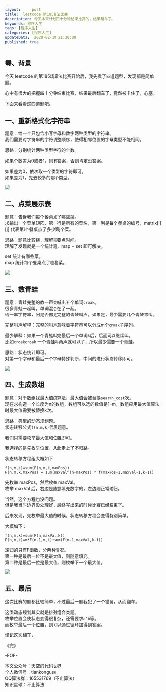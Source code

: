 ```yaml
---   
layout:     post  
title:  leetcode 第185算法比赛  
description: 今天本来计划四十分钟结束比赛的，结果翻车了。  
keywords: 程序人生  
tags: [程序人生]    
categories: [程序人生]  
updateData:  2020-02-18 21:30:00  
published: true  
---  
```



## 零、背景  


今天 leetcode 的第185场算法比赛开始后，我先看了四道题型，发现都是简单题。  


心中有很大的把握四十分钟结束比赛，结果最后翻车了，竟然被卡住了，心塞。  


下面来看看这四道题吧。  


## 一、重新格式化字符串  


题意：给一个只包含小写字母和数字两种类型的字符串。  
我们需要对字符串的字符调整顺序，使得相邻位置的字母类型不能相同。  


思路：分别统计两种类型字符的个数。  


如果个数差为0或者1，则有答案，否则肯定没答案。  


如果差为0，依次取一个类型的字符即可。  
如果差为1，先去较多的那个类型。  


![](http://res.tiankonguse.com/images/2020/04/19/001.png)  


## 二、点菜展示表  


题意：告诉我们每个餐桌点了哪些菜。  
求输出一个菜单矩阵，第一行是所有的菜名，第一列是每个餐桌的编号，matrix[i][j] 代表第i个餐桌点了多少第j个菜。  


思路：题意比较绕，理解需要点时间。  
理解了发现就是一个统计题，map + set 即可解决。  


set 统计有哪些菜。  
map 统计每个餐桌点了哪些菜。  


![](http://res.tiankonguse.com/images/2020/04/19/002.png)  


## 三、数青蛙  


题意：青蛙完整的教一声会喊出五个单词`croak`。  
很多青蛙一起叫，单词混合在了一起。  
给一串字符串，问是否都是完整的青蛙叫声，如果是，最少需要几个青蛙来叫。  


完整叫声解释：完整的叫声意味着字符串可以分成m个`croak`子序列。  


最少解释：如果一个青蛙叫完最后一个单词`k`后，后面可以继续叫。  
比如`croakcroak` 一个青蛙叫两声就可以了，所以最少需要一个青蛙。  


思路：状态统计即可。  
对第一个字母和最后一个字母特殊判断，中间的进行状态转移即可。  


![](http://res.tiankonguse.com/images/2020/04/19/003.png)  


## 四、生成数组  


题意：对于数组找最大值的算法，最大值会被替换`search_cost`次。  
现在求构造一个长度为n的数组，数组可以选的数值是1~m，数组应用最大值算法时最大值需要被替换k次。  


思路：典型的动态规划题。  
状态转移公式`f(n,m,k)`代表题意。  


我们只需要枚举最大值和位置即可。  


我选择的是先枚举位置，从此走上了不归路。  


状态转移方程组大概如下：  


```
f(n,m,k)=sum(F(n,m,k,maxPos))  
F(n,m,k,maxPos) = sum(maxVal^(n-maxPos) * f(maxPos-1,maxVal-1,k-1))  
```


先枚举 maxPos，然后枚举 maxVal。  
枚举 maxVal 后，右边是随意填充数字的，左边则正常递归。  


当然，这个方程也没问题。  
但是我当时边界没处理好，最终写出来的时候比赛已经结束了。  


后来发现，先枚举最大值的时候，状态转移方程会变得特别简单。  


大概如下：  


```
f(n,m,k)=sum(F(n,maxVal,k))  
F(n,m,k)=m*F(n-1,m,k)+sum(F(m-1,maxVal,k-1))  
```


递归的只有F函数，分两种情况。  
第一种是最后一位不是最大值，则随意填充。  
第二种是最后一位是最大值，则枚举下一个最大值。  


![](http://res.tiankonguse.com/images/2020/04/19/004.png)  


## 五、最后  


这次比赛的题都比较简单，不过最后一题我犯了一个错误，从而翻车。  


这类动态规划其实就是排列组合类题。  
枚举位置会使状态变得很复杂，还需要求`a^b`等。  
而枚举最后一个位置，则可以通过循环加得到答案。  


谨记这次翻车，  


《完》


-EOF-  



本文公众号：天空的代码世界  
个人微信号：tiankonguse  
QQ算法群：165531769（不止算法）  
知识星球：不止算法  

